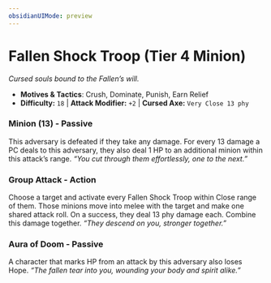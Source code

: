 ```yaml
---
obsidianUIMode: preview
---
```

# Fallen Shock Troop (Tier 4 Minion)

*Cursed souls bound to the Fallen’s will.*

- **Motives & Tactics**: Crush, Dominate, Punish, Earn Relief
- **Difficulty:** `18` | **Attack Modifier:** `+2` | **Cursed Axe:** `Very Close 13 phy`


### Minion (13) - Passive

This adversary is defeated if they take any damage. For every 13 damage a PC deals to this adversary, they also deal 1 HP to an additional minion within this attack’s range. *“You cut through them effortlessly, one to the next.”*

### Group Attack - Action

Choose a target and activate every Fallen Shock Troop within Close range of them. Those minions move into melee with the target and make one shared attack roll. On a success, they deal 13 phy damage each. Combine this damage together. *“They descend on you, stronger together.”*

### Aura of Doom - Passive

A character that marks HP from an attack by this adversary also loses Hope. *“The fallen tear into you, wounding your body and spirit alike.”*



